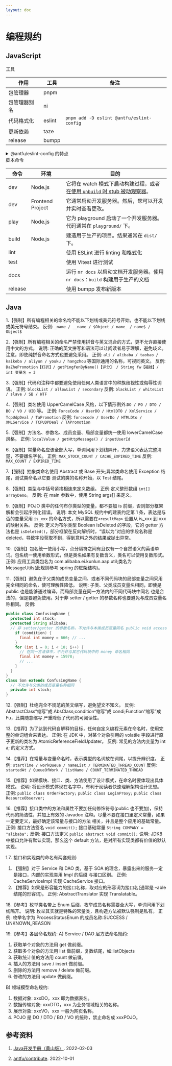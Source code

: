 ```yaml
---
layout: doc
---
```


# 编程规约

## JavaScript

<Item>
<ItemRecommend>工具</ItemRecommend>

| 作用 | 工具 | 备注 |
|-----|-----|------|
| 包管理器 | pnpm | |
| 包管理器别名 | ni | |
| 代码格式化 | eslint | `pnpm add -D eslint @antfu/eslint-config` |
| 更新依赖 | taze | |
| release | bumpp| |

<details>
  <summary>@antfu/eslint-config 的特点</summary>
  <ul>
    <li>自动修复格式（旨在独立使用，无需 Prettier） </li>
    <li>可直接用于 TypeScript、Vue</li>
    <li>还支持对 json、yaml、markdown 进行 lint</li>
    <li>按字母序排序导入，去除末尾逗号</li>
    <li>合理的默认设置，最佳实践，仅需一行配置</li>
    <li>样式原则：阅读简洁，差异稳定</li>
    <li>单引号，无分号</li>
  </ul>

</details>

</Item>


<Item>
<ItemRecommend>脚本命令</ItemRecommend>

| 命令 | 环境 | 目的 |
|------|-----|----|
| dev | Node.js | 它将在 watch 模式下启动构建过程，或者[在使用 `unbuild` 时 stub 被动观察器](https://antfu.me/posts/publish-esm-and-cjs#stubbing)。 |
| dev | Frontend Project | 它通常启动开发服务器。然后，您可以开发并实时查看更改。 |
| play | Node.js | 它为 playground 启动了一个开发服务器。代码通常在 `playground/` 下。|
| build | Node.js | 建造用于生产的项目。结果通常在 `dist/` 下。|
| lint | | 使用 ESLint 进行 linting 和格式化 |
| test | | 使用 Vitest 进行测试 |
| docs | | 运行 `nr docs` 以启动文档开发服务器。使用 `nr docs：build` 构建用于生产的文档 |
| release | | 使用 bumpp 发布新版本 |
</Item>

## Java

1.【强制】所有编程相关的命名均不能以下划线或美元符号开始，也不能以下划线或美元符号结束。
反例: `_name / __name / $Object / name_ / name$ / Object$`

2.【强制】所有编程相关的命名严禁使用拼音与英文混合的方式，更不允许直接使用中文的方式。
说明: 正确的英文拼写和语法可以让阅读者易于理解，避免歧义。注意，即使纯拼音命名方式也要避免采用。
正例: `ali / alibaba / taobao / kaikeba / aliyun / youku / hangzhou` 等国际通用的名称，可视同英文。
反例: `DaZhePromotion【打折】/ getPingfenByName()【评分】 / String fw【福娃】/ int 变量名 = 3`

3.【强制】代码和注释中都要避免使用任何人类语言中的种族歧视性或侮辱性词语。
正例: `blockList / allowList / secondary`
反例: `blackList / whiteList / slave / SB / WTF`

4.【强制】类名使用 UpperCamelCase 风格，以下情形例外:`DO / PO / DTO / BO / VO / UID` 等。
正例: `ForceCode / UserDO / HtmlDTO / XmlService / TcpUdpDeal / TaPromotion`
反例: `forcecode / UserDo / HTMLDto / XMLService / TCPUDPDeal / TAPromotion`

5.【强制】方法名、参数名、成员变量、局部变量都统一使用 lowerCamelCase 风格。
正例: `localValue / getHttpMessage() / inputUserId`

6.【强制】常量命名应该全部大写，单词间用下划线隔开，力求语义表达完整清楚，不要嫌名字长。
正例: `MAX_STOCK_COUNT / CACHE_EXPIRED_TIME`
反例: `MAX_COUNT / EXPIRED_TIME`

7.【强制】抽象类命名使用 Abstract 或 Base 开头;异常类命名使用 Exception 结尾，测试类命名以它要 测试的类的名称开始，以 Test 结尾。

8.【强制】类型与中括号紧挨相连来定义数组。 正例:定义整形数组 `int[] arrayDemo`。
反例: 在 main 参数中，使用 String args[] 来定义。

9.【强制】POJO 类中的任何布尔类型的变量，都不要加 is 前缀，否则部分框架解析会引起序列化错误。
说明: 本文 MySQL 规约中的建表约定第 1 条，表达是与否的变量采用 `is_xxx` 的命名方式，所以需要在`<resultMap>` 设置从 is_xxx 到 xxx 的映射关系。
反例: 定义为布尔类型 Boolean isDeleted 的字段，它的 getter 方法也是 `isDeleted()`，部分框架在反向解析时，“误以为”对应的字段名称是 deleted，导致字段获取不到，得到意料之外的结果或抛出异常。

10.【强制】包名统一使用小写，点分隔符之间有且仅有一个自然语义的英语单词。包名统一使用单数形式，但是类名如果有复数含义，类名可以使用复数形式。
正例: 应用工具类包名为 com.alibaba.ei.kunlun.aap.util;类名为 MessageUtils(此规则参考 spring 的框架结构)。

11.【强制】避免在子父类的成员变量之间、或者不同代码块的局部变量之间采用完全相同的命名，使可理解性降低。
说明: 子类、父类成员变量名相同，即使是 public 也是能够通过编译，而局部变量在同一方法内的不同代码块中同名 也是合法的，但是要避免使用。对于非 setter / getter 的参数名称也要避免与成员变量名称相同。
反例:
```java
public class ConfusingName {
  protected int stock;
  protected String alibaba;
  // 非 setter/getter 的参数名称，不允许与本类成员变量同名 public void access(String alibaba) {
    if (condition) {
      final int money = 666; // ...
    }
    for (int i = 0; i < 10; i++) {
      // 在同一方法体中，不允许与其它代码块中的 money 命名相同
      final int money = 15978;
      // ...
    }
  }
}
class Son extends ConfusingName {
  // 不允许与父类的成员变量名称相同
  private int stock;
}
```
12.【强制】杜绝完全不规范的英文缩写，避免望文不知义。
反例: AbstractClass“缩写”成 AbsClass;condition“缩写”成 condi;Function“缩写”成 Fu，此类随意缩写 严重降低了代码的可阅读性。

13.【推荐】为了达到代码自解释的目标，任何自定义编程元素在命名时，使用完整的单词组合来表达。
正例: 在 JDK 中，对某个对象引用的 volatile 字段进行原子更新的类名为 AtomicReferenceFieldUpdater。
反例: 常见的方法内变量为 int a; 的定义方式。

14.【推荐】在常量与变量命名时，表示类型的名词放在词尾，以提升辨识度。
正例: `startTime / workQueue / nameList / TERMINATED_THREAD_COUNT`
反例: `startedAt / QueueOfWork / listName / COUNT_TERMINATED_THREAD`

15.【推荐】如果模块、接口、类、方法使用了设计模式，在命名时要体现出具体模式。
说明: 将设计模式体现在名字中，有利于阅读者快速理解架构设计思想。
正例: `public class OrderFactory;`
`public class LoginProxy;`
`public class ResourceObserver;`

16.【推荐】接口类中的方法和属性不要加任何修饰符号(public 也不要加)，保持代码的简洁性，并加上有效的 Javadoc 注释。尽量不要在接口里定义常量，如果一定要定义，最好确定该常量与接口的方法 相关，并且是整个应用的基础常量。
正例: 接口方法签名 `void commit();`
接口基础常量 `String COMPANY = "alibaba";`
反例: 接口方法定义 `public abstract void commit();`
说明: JDK8 中接口允许有默认实现，那么这个 default 方法，是对所有实现类都有价值的默认实现。

17. 接口和实现类的命名有两套规则:
1) 【强制】对于 Service 和 DAO 类，基于 SOA 的理念，暴露出来的服务一定是接口，内部的实现类用 Impl 的后缀 与接口区别。
正例: CacheServiceImpl 实现 CacheService 接口。
2) 【推荐】如果是形容能力的接口名称，取对应的形容词为接口名(通常是 –able 结尾的形容词)。
正例: AbstractTranslator 实现 Translatable。

18.【参考】枚举类名带上 Enum 后缀，枚举成员名称需要全大写，单词间用下划线隔开。
说明: 枚举其实就是特殊的常量类，且构造方法被默认强制是私有。
正例: 枚举名字为 ProcessStatusEnum 的成员名称:SUCCESS / UNKNOWN_REASON

19.【参考】各层命名规约:
A) Service / DAO 层方法命名规约:

  1) 获取单个对象的方法用 get 做前缀。
  2) 获取多个对象的方法用 list 做前缀，复数结尾，如:listObjects
  3) 获取统计值的方法用 count 做前缀。
  4) 插入的方法用 save / insert 做前缀。
  5) 删除的方法用 remove / delete 做前缀。
  6) 修改的方法用 update 做前缀。

B) 领域模型命名规约:
1) 数据对象: xxxDO，xxx 即为数据表名。
2) 数据传输对象: xxxDTO，xxx 为业务领域相关的名称。
3) 展示对象: xxxVO，xxx 一般为网页名称。
4) POJO 是 DO / DTO / BO / VO 的统称，禁止命名成 xxxPOJO。


## 参考资料

1. [Java开发手册（黄山版）](https://github.com/alibaba/p3c). 2022-02-03

2. [antfu/contribute](https://github.com/antfu/contribute). 2022-10-01
